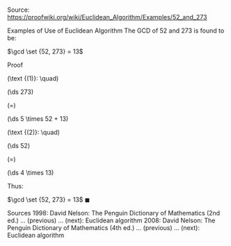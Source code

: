 # 

Source: https://proofwiki.org/wiki/Euclidean_Algorithm/Examples/52_and_273

Examples of Use of Euclidean Algorithm
The GCD of $52$ and $273$ is found to be:

$\gcd \set {52, 273} = 13$


Proof



\(\text {(1)}: \quad\)









\(\ds 273\)

\(=\)







\(\ds 5 \times 52 + 13\)










\(\text {(2)}: \quad\)









\(\ds 52\)

\(=\)







\(\ds 4 \times 13\)










Thus:

$\gcd \set {52, 273} = 13$
$\blacksquare$


Sources
1998: David Nelson: The Penguin Dictionary of Mathematics (2nd ed.) ... (previous) ... (next): Euclidean algorithm
2008: David Nelson: The Penguin Dictionary of Mathematics (4th ed.) ... (previous) ... (next): Euclidean algorithm




